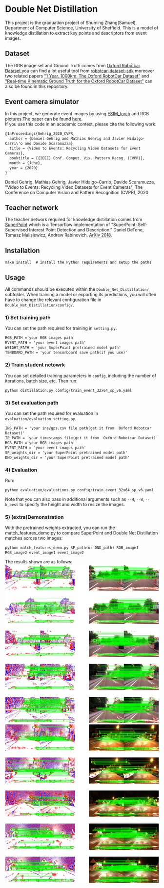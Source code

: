 # Double Net Distillation
This project is the graduation project of Shuming Zhang(Samuel), Department of Computer Science, University of Sheffield. This is a model of knowledge distillation to extract key points and descriptors from event images.  
 ## Dataset
The RGB image set and Ground Truth comes from [Oxford Robotcar Dataset](https://robotcar-dataset.robots.ox.ac.uk),you can find a lot useful tool from [robotcar-dataset-sdk](https://github.com/ori-mrg/robotcar-dataset-sdk) moreover two related papers ["1 Year, 1000km: The Oxford RobotCar Dataset"](https://robotcar-dataset.robots.ox.ac.uk/images/robotcar_ijrr.pdf) and ["Real-time Kinematic Ground Truth for the Oxford RobotCar Dataset"](https://robotcar-dataset.robots.ox.ac.uk/images/RCD_RTK.pdf) can also be found in this repository.  
## Event camera simulator
In this project, we generate event images by using [ESIM_torch](https://github.com/uzh-rpg/rpg_vid2e) and RGB pictures.The paper can be found [here](http://rpg.ifi.uzh.ch/docs/CVPR20_Gehrig.pdf).  
If you use this code in an academic context, please cite the following work:
```shell
@InProceedings{Gehrig_2020_CVPR,
  author = {Daniel Gehrig and Mathias Gehrig and Javier Hidalgo-Carri\'o and Davide Scaramuzza},
  title = {Video to Events: Recycling Video Datasets for Event Cameras},
  booktitle = {{IEEE} Conf. Comput. Vis. Pattern Recog. (CVPR)},
  month = {June},
  year = {2020}
}
````
Daniel Gehrig, Mathias Gehrig, Javier Hidalgo-Carrió, Davide Scaramuzza, "Video to Events: Recycling Video Datasets for Event Cameras", The Conference on Computer Vision and Pattern Recognition (CVPR), 2020
 ## Teacher network
The teacher network required for knowledge distillation comes from [SuperPoint](http://cocodataset.org/#download) which is a Tensorflow implementation of  "SuperPoint: Self-Supervised Interest Point Detection and Description." Daniel DeTone, Tomasz Malisiewicz, Andrew Rabinovich. [ArXiv 2018](https://arxiv.org/abs/1712.07629).

## Installation

```shell
make install  # install the Python requirements and setup the paths
```
## Usage
All commands should be executed within the `Double_Net_Distillation/` subfolder. When training a model or exporting its predictions, you will often have to change the relevant configuration file in `Double_Net_Distillation/config/`.

### 1) Set training path
You can set the path required for training in `setting.py`.
```shell
RGB_PATH ='your RGB images path'
EVENT_PATH = 'your event images path'
WEIGHT_PATH = 'your SuperPoint pretrained model path'
TENBOARD_PATH = 'your tensorboard save path(if you use)'
```
### 2) Train student netowrk
You can set detailed training parameters in `config`, including the number of iterations, batch size, etc. Then run:
```shell
python distillation.py config/train_event_32x64_sp_v6.yaml
```
### 3) Set evaluation path
You can set the path required for evaluation in `evaluation/evaluation_setting.py`.
```shell
INS_PATH = 'your ins/gps.csv file path(get it from  Oxford Robotcar Dataset)'
TP_PATH = 'your timestamps file(get it from  Oxford Robotcar Dataset)'
RGB_PATH ='your RGB images path'
EVENT_PATH = 'your event images path'
SP_weights_dir = 'your SuperPoint pretrained model path'
DND_weights_dir = 'your SuperPoint pretrained model path'
```
### 4) Evaluation
Run:
```shell
python evaluation/evaluations.py config/train_event_32x64_sp_v6.yaml
```
Note that you can also pass in additional arguments such as `--H`, `--W`, `--k_best` to specify the height and width to resize the images.
### 5) (extra)Demonstration
With the pretrained weights extracted, you can run the match_features_demo.py to compare SuperPoint and Double Net Distillation matches across two images:
```shell
python match_features_demo.py SP_path(or DND_path) RGB_image1 RGB_image2 event_image1 event_image2
```
The results shown are as follows:
![hp-v_200](DAY.png)
![hp-v_235](NIGHT.png)
